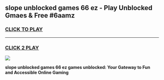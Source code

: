 
## slope unblocked games 66 ez - Play Unblocked Gmaes & Free #6aamz
<h3>
<a href="https://news.freeplayer.one?title=slope_unblocked_games_66_ez&ref=03M">CLICK TO PLAY</a></h3>
<hr>

<h3>
<a href="https://news.freeplayer.one?title=slope_unblocked_games_66_ez&ref=03M">CLICK 2 PLAY</a>
  
</h3>

<a href="https://news.freeplayer.one?title=slope_unblocked_games_66_ez&ref=03M"><img src="https://clearcache.store/games.png"></a>


**slope unblocked games 66 ez games unblocked: Your Gateway to Fun and Accessible Online Gaming**
